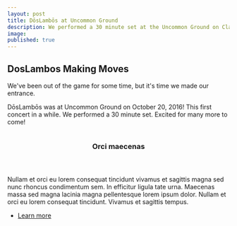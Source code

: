 ```yaml
---
layout: post
title: DōsLambōs at Uncommon Ground
description: We performed a 30 minute set at the Uncommon Ground on Clark
image:
published: true
---
```


## DosLambos Making Moves
  We've been out of the game for some time, but it's time we made our entrance.

  DōsLambōs was at Uncommon Ground on October 20, 2016! This first concert in a while. We performed a 30 minute set. Excited for many more to come!

  <section id="two" class="spotlights">
  	<section>
  		<a href="generic.html" class="image">
  			<img src="assets/images/pic08.jpg" alt="" data-position="center center" />
  		</a>
  		<div class="content">
  			<div class="inner">
  				<header class="major">
  					<h3>Orci maecenas</h3>
  				</header>
  				<p>Nullam et orci eu lorem consequat tincidunt vivamus et sagittis magna sed nunc rhoncus condimentum sem. In efficitur ligula tate urna. Maecenas massa sed magna lacinia magna pellentesque lorem ipsum dolor. Nullam et orci eu lorem consequat tincidunt. Vivamus et sagittis tempus.</p>
  				<ul class="actions">
  					<li><a href="generic.html" class="button">Learn more</a></li>
  				</ul>
  			</div>
  		</div>
  	</section>
